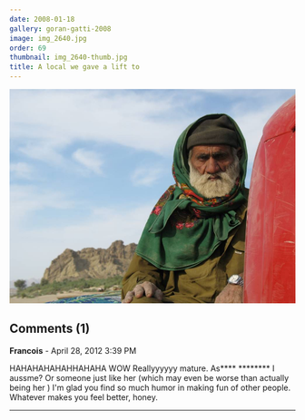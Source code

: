 ```yaml
---
date: 2008-01-18
gallery: goran-gatti-2008
image: img_2640.jpg
order: 69
thumbnail: img_2640-thumb.jpg
title: A local we gave a lift to
---
```


![A local we gave a lift to](./img_2640.jpg)

<div id="comments">

## Comments (1)

**Francois** - April 28, 2012  3:39 PM

HAHAHAHAHAHHAHAHA WOW Reallyyyyyy mature. As**** ******** I aussme? Or someone just like her (which may even be worse than actually being her ) I'm glad you find so much humor in making fun of other people. Whatever makes you feel better, honey.

---

</div>